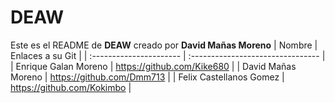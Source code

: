 # DEAW
Este es el README de **DEAW** creado por **David Mañas Moreno**
| Nombre                  | Enlaces a su Git                   |
| :---------------------- | :--------------------------------  |
| Enrique Galan Moreno    | https://github.com/Kike680         |
| David Mañas Moreno      | https://github.com/Dmm713          |
| Felix Castellanos Gomez | https://github.com/Kokimbo         |